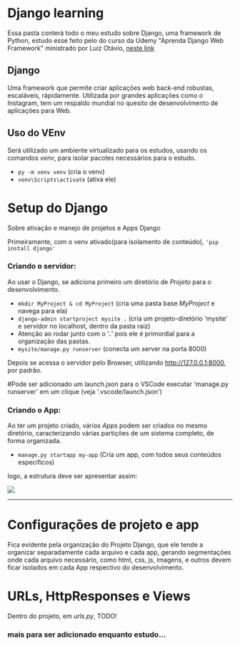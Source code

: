 # Django learning
Essa pasta conterá todo o meu estudo sobre Django, uma framework de Python,
estudo esse feito pelo do curso da Udemy "Aprenda Django Web Framework" ministrado por Luiz Otávio, 
<a href=https://www.udemy.com/course/curso-de-django-web-framework-com-python-html-e-css/>neste link</a>

## Django
Uma framework que permite criar aplicações web back-end robustas, escaláveis, rápidamente. Utilizada por grandes aplicações
como o Instagram, tem um respaldo mundial no quesito de desenvolvimento de aplicações para Web.

## Uso do VEnv
Será utilizado um ambiente virtualizado para os estudos, usando os comandos <i>venv</i>, para isolar pacotes necessários para o estudo.

* <code>py -m venv venv</code> (cria o venv)
* <code>venv\Scripts\activate</code> (ativa ele)

# Setup do Django
Sobre ativação e manejo de projetos e Apps Django

Primeiramente, com o venv ativado(para isolamento de conteúdo), <code>'pip install django'</code>

### Criando o servidor:
Ao usar o Django, se adiciona primeiro um diretório de <i>Projeto</i> para o desenvolvimento.
* <code>mkdir MyProject & cd MyProject</code> (cria uma pasta base <i>MyProject</i> e navega para ela)
* <code>django-admin startproject mysite .</code> (cria um projeto-diretório 'mysite' e servidor no localhost, dentro da pasta raíz)
* Atenção ao rodar junto com o '<b>.</b>' pois ele é primordial para a organização das pastas.
* <code>mysite/manage.py runserver</code> (conecta um server na porta 8000) 
 
Depois se acessa o servidor pelo Browser, utilizando http://127.0.0.1:8000, por padrão.
 
#Pode ser adicionado um launch.json para o VSCode executar 'manage.py runserver' em um clique (veja '.vscode/launch.json')

### Criando o App:
Ao ter um projeto criado, vários <i>Apps</i> podem ser criados no mesmo diretório, caracterizando várias partições de um sistema completo, de forma organizada.
* <code>manage.py startapp my-app</code> (Cria um app, com todos seus conteúdos específicos)
 
logo, a estrutura deve ser apresentar assim: 
 
<img src="https://i.ibb.co/S6bcgC5/image.png">
 
---

# Configurações de projeto e app
Fica evidente pela organização do Projeto Django, que ele tende a organizar separadamente cada arquivo e cada app, gerando segmentações onde cada arquivo necessário, como html, css, js, imagens, e outros devem ficar isolados em cada App respectivo do desenvolvimento.

# URLs, HttpResponses e Views 
Dentro do projeto, em <i>urls.py</i>, TODO!

### mais para ser adicionado enquanto estudo...